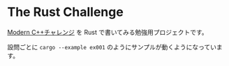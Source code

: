 The Rust Challenge
======

[Modern C++チャレンジ](https://www.oreilly.co.jp/books/9784873118697/) を Rust で書いてみる勉強用プロジェクトです。

設問ごとに `cargo --example ex001` のようにサンプルが動くようになっています。
